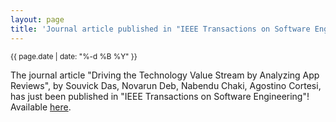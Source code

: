 ```yaml
---
layout: page
title: 'Journal article published in "IEEE Transactions on Software Engineering"'
---
```


<small>{{ page.date | date: "%-d %B %Y" }}</small>

The journal article "Driving the Technology Value Stream by Analyzing App Reviews", by Souvick Das, Novarun Deb, Nabendu Chaki, Agostino Cortesi, has just been published in "IEEE Transactions on Software Engineering"! Available [here](https://doi.org/10.1109/TSE.2023.3270708).
